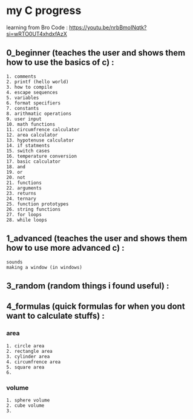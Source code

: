 # my C progress
learning from Bro Code : https://youtu.be/nrbBmoINqtk?si=wRTO0UT4xhdxfAzX

## 0_beginner (teaches the user and shows them how to use the basics of c) : 
    1. comments
    2. printf (hello world)
    3. how to compile
    4. escape sequences
    5. variables
    6. format specifiers
    7. constants
    8. arithmatic operations
    9. user input
    10. math functions
    11. circumfrence calculator
    12. area calculator
    13. hypotenuse calculator
    14. if statments
    15. switch cases
    16. temperature conversion
    17. basic calculator
    18. and
    19. or
    20. not
    21. functions
    22. arguments
    23. returns
    24. ternary
    25. function prototypes
    26. string functions
    27. for loops
    28. while loops


## 1_advanced (teaches the user and shows them how to use more advanced c) :
    sounds
    making a window (in windows)

## 3_random (random things i found useful) : 
    

## 4_formulas (quick formulas for when you dont want to calculate stuffs) : 
### area
    1. circle area
    2. rectangle area
    3. cylinder area
    4. circumfrence area
    5. square area
    6. 

### volume
    1. sphere volume
    2. cube volume
    3. 
